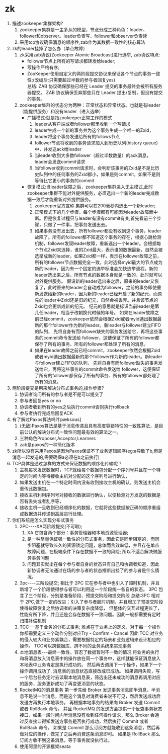 # zk
1. 描述zookeeper集群架构?
    1. zookeeper集群是一主多从的模型，节点分成三种角色：leader、follower和observer。leader负责写、follower和observer负责读
    2. 采用tcp协议确保消息的顺序性,zab作为其数据一致性的核心算法
2. zk的leader挂掉了怎么办（单点故障）
    1. zk采用zab协议(Zookeeper Atomic Broadcast)进行选举, zab协议特点:
        - follower节点上所有的写请求都转发给leader;
        - 写操作严格有序;
        - ZooKeeper使用自定义的两阶段提交协议来保证各个节点的事务一致性;(改编后:只需要超过半数的参与者回复yes)  
          总结: ZAB 协议确保那些已经在 Leader 提交的事务最终会被所有服务器提交。
          ZAB 协议确保丢弃那些只在 Leader 提出/复制，但没有提交的事务。
    2. zookeeper集群的状态分为两种：正常状态和异常状态。也就是有leader（能提供服务）和没有leader（进入选举）
        - 广播模式:就是指zookeeper正常工作的模式
            1. leader从客户端或者follower那里收到一个写请求
            2. leader生成一个新的事务并为这个事务生成一个唯一的Zxid，
            3. leader将这个事务发送给所有的follows节点
            4. follower节点将收到的事务请求加入到历史队列(history queue)中，并发送ack给leader
            5. 当leader收到大多数follower（超过半数数量）的ack消息，leader会发送commit请求
            6. 当follower收到commit请求时，会判断该事务的Zxid是不是比历史队列中的任何事务的Zxid都小，如果是则commit，如果不是则等待比它更小的事务的commit
        - 恢复模式:当leader故障之后，zookeeper集群进入无主模式,此时zookeeper集群不能对外提供服务，必须选出一个新的leader完成数据一致后才能重新对外提供服务。
            1. zookeeper官方宣称	集群可以在200毫秒内选出一个新leader;
            2. 正常模式下的几个步骤，每个步骤都有可能因为leader故障而中断。但是恢复过程只与leader有没有commit有关;首先看前三个步骤，只做了一件事，把事务发送出去。
            3. 如果事务没有发出去，所有follower都没有收到这个事务，leader故障了。所有的follower都不知道这个事务的存在，根据心跳检测机制，follower发现leader故障，重新选出一个leader。会根据每个节点Zxid来选择，谁的Zxid最大，表示谁的数据最新，自然会被选举成新的leader。如果Zxid都一样，表示在follower故障之前，所有的follower节点数据完全一致，此时选择myid最大的节点成为新的leader，因为有一个固定的选举标准会加快选举流程。新的leader选出来之后，所有节点的数据本身就是一致的，此时就可以对外提供服务。
               假设新的leader选出来之后，原来的leader又恢复了，此时原来的leader会自动成为follower，之前的事务即使重新发送给新的leader，因为新的leader已经开启了新的纪元，而原先的leader中Zxid还是旧的纪元，自然会被丢弃。并且该节点的Zxid也会更新成新的纪元。
               纪元的意思就是标识当前leader是第几任leader，相当于改朝换代时候的年号。
               如果在leader故障之前已经commit，zookeeper依然会根据Zxid或者myid选出数据最新的那个follower作为新的leader。新leader与follower建立FIFO的队列， 先将自身有而follower缺失的事务发送给它，再将这些事务的commit命令发送给 follower，这便保证了所有的follower都保存了所有的事务、所有的follower都处理了所有的消息。
            4. 如果在leader故障之前已经commit，zookeeper依然会根据Zxid或者myid选出数据最新的那个follower作为新的leader。新leader与follower建立FIFO的队列， 先将自身有而follower缺失的事务发送给它，再将这些事务的commit命令发送给 follower，这便保证了所有的follower都保存了所有的事务、所有的follower都处理了所有的消息。
3. 两阶段提交是用来解决分布式事务的,操作步骤?
    1. 协调者询问所有的参与者是不是可以提交了
    2. 参与者回复yes or no
    3. 协调者收到所有的yes之后执行commit否则执行rollback
    4. 参与者执行完成后回复ACK
4. 有了解过Paxos算法吗?[ˈpæksoʊs]
    1. (无敌)Paxos算法是基于消息传递且具有高度容错特性的一致性算法，是目前公认的解决分布式一致性问题最有效的算法之一。
    2. 三种角色Proposer,Acceptor,Learners
    3. zab是paxos的一种简化版本
5. zk所以没有采用Paxos是因为Paxos保证不了业务逻辑顺序(eg:a导致了b,但是消息一起发送的,需要确保a必须在b之前执行)
6. TCP具体是通过怎样的方式来保证数据的顺序化传输呢？
    1. 主机每次发送数据时，TCP就给每个数据包分配一个序列号并且在一个特定的时间内等待接收主机对分配的这个序列号进行确认，
    2. 如果发送主机在一个特定时间内没有收到接收主机的确认，则发送主机会重传此数据包。
    3. 接收主机利用序列号对接收的数据进行确认，以便检测对方发送的数据是否有丢失或者乱序等，
    4. 接收主机一旦收到已经顺序化的数据，它就将这些数据按正确的顺序重组成数据流并传递到高层进行处理。
7. 你们系统是怎么实现分布式事务
    1. 2PC----XA两阶段提交(不可取);
        1. XA 它包含两个部分：事务管理器和本地资源管理器;
        2. 是一种尽量保证强一致性的分布式事务，因此它是同步阻塞的，而同步阻塞就导致长久的资源锁定问题，总体而言效率低，并且存在单点故障问题，在极端条件下存在数据不一致的风险;
           所以不适合解决微服务事务问题
        3. 问题其实就出在每个参与者自身的状态只有自己和协调者知道，因此新协调者无法通过在场的参与者的状态推断出挂了的参与者是什么情况。
    2. 3pc----三阶段提交;
       相比于 2PC 它在参与者中也引入了超时机制，并且新增了一个阶段使得参与者可以利用这一个阶段统一各自的状态。
       3PC 包含了三个阶段，分别是准备阶段、预提交阶段和提交阶段
       总结:3PC 相对于 2PC,做了一定的改进：引入了参与者超时机制，并且增加了预提交阶段使得故障恢复之后协调者的决策复杂度降低，
       但整体的交互过程更长了，性能有所下降，并且还是会存在数据不一致问题。因此一般都需要有定时扫描补偿机制
    3. TCC---基于业务的分布式事务;
       难点在于业务上的定义，对于每一个操作你都需要定义三个动作分别对应Try - Confirm - Cancel
       因此 TCC 对业务的侵入较大和业务紧耦合，需要根据特定的场景和业务逻辑来设计相应的操作。
       TCC可以跨数据库、跨不同的业务系统来实现事务
    4. 本地消息表---最终一致性，容忍了数据暂时不一致的情况
       将业务的执行和将消息放入消息表中的操作放在同一个事务中，这样就能保证消息放入本地表中业务肯定是执行成功的。
       然后再去调用下一个操作，如果下一个操作调用成功了, 消息表的消息状态直接改成已成功。
       如果调用失败，写一个后台任务定时去读取本地消息表，筛选出还未成功的消息再调用对应的服务，服务更新成功了再变更消息的状态。
    5. RocketMQ的消息事务
       第一步先给 Broker 发送事务消息即半消息，半消息不是说一半消息，而是这个消息对消费者来说不可见，然后发送成功后发送方再执行本地事务。
       再根据本地事务的结果向 Broker 发送 Commit 或者 RollBack 命令。
       并且 RocketMQ 的发送方会提供一个反查事务状态接口，如果一段时间内半消息没有收到任何操作请求，那么 Broker 会通过反查接口得知发送方事务是否执行成功，然后执行 Commit 或者 RollBack 命令。
       如果是 Commit 那么订阅方就能收到这条消息，然后再做对应的操作，做完了之后再消费这条消息即可。
       如果是 RollBack 那么订阅方收不到这条消息，等于事务就没执行过。
    6. 使用阿里的开源框架seata












